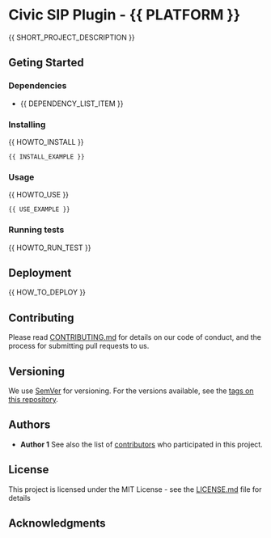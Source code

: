 # Civic SIP Plugin - {{ PLATFORM }}

{{ SHORT_PROJECT_DESCRIPTION }}

## Geting Started

### Dependencies

* {{ DEPENDENCY_LIST_ITEM }}

### Installing

{{ HOWTO_INSTALL }}

```
{{ INSTALL_EXAMPLE }}
```

### Usage

{{ HOWTO_USE }}

```
{{ USE_EXAMPLE }}
```
### Running tests

{{ HOWTO_RUN_TEST }}

## Deployment

{{ HOW_TO_DEPLOY }}

## Contributing

Please read [CONTRIBUTING.md](CONTRIBUTING.md) for details on our code of conduct, and the process for submitting pull requests to us.
## Versioning

We use [SemVer](http://semver.org/) for versioning. For the versions available, see the [tags on this repository](https://github.com/your/project/tags).
## Authors

* **Author 1**
See also the list of [contributors](https://github.com/your/project/contributors) who participated in this project.

## License

This project is licensed under the MIT License - see the [LICENSE.md](LICENSE.md) file for details

## Acknowledgments
